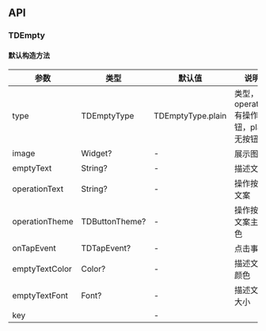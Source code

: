 ## API
### TDEmpty
#### 默认构造方法

| 参数 | 类型 | 默认值 | 说明 |
| --- | --- | --- | --- |
| type | TDEmptyType | TDEmptyType.plain | 类型，为operation有操作按钮，plain无按钮 |
| image | Widget? | - | 展示图片 |
| emptyText | String? | - | 描述文字 |
| operationText | String? | - | 操作按钮文案 |
| operationTheme | TDButtonTheme? | - | 操作按钮文案主题色 |
| onTapEvent | TDTapEvent? | - | 点击事件 |
| emptyTextColor | Color? | - | 描述文字颜色 |
| emptyTextFont | Font? | - | 描述文字大小 |
| key |  | - |  |
